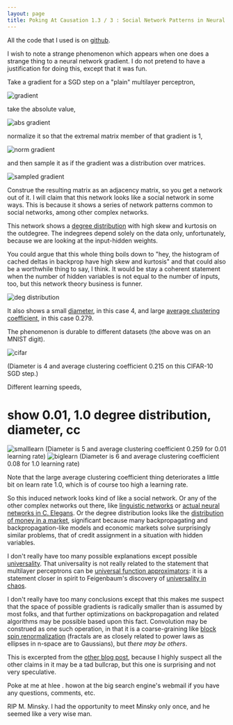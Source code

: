 ```yaml
---
layout: page
title: Poking At Causation 1.3 / 3 : Social Network Patterns in Neural Network (Multilayer Perceptron) Gradients
---
```


All the code that I used is on [github](https://github.com/howonlee/mlp_gradient_networks).

I wish to note a strange phenomenon which appears when one does a strange thing to a neural network gradient. I do not pretend to have a justification for doing this, except that it was fun.

Take a gradient for a SGD step on a "plain" multilayer perceptron,

![gradient](http://i.imgur.com/TrMcG46.png)

take the absolute value,

![abs gradient](http://i.imgur.com/fYpj4sZ.png)

normalize it so that the extremal matrix member of that gradient is 1,

![norm gradient](http://i.imgur.com/MdzzSHM.png)

and then sample it as if the gradient was a distribution over matrices.

![sampled gradient](http://i.imgur.com/HlB8PhA.png)

Construe the resulting matrix as an adjacency matrix, so you get a network out of it. I will claim that this network looks like a social network in some ways. This is because it shows a series of network patterns common to social networks, among other complex networks.

This network shows a [degree distribution](http://users.phys.psu.edu/~ralbert/phys597_09/c03_netw_prop.pdf) with high skew and kurtosis on the outdegree. The indegrees depend solely on the data only, unfortunately, because we are looking at the input-hidden weights.

You could argue that this whole thing boils down to "hey, the histogram of cached deltas in backprop have high skew and kurtosis" and that could also be a worthwhile thing to say, I think. It would be stay a coherent statement when the number of hidden variables is not equal to the number of inputs, too, but this network theory business is funner.

![deg distribution](http://i.imgur.com/wdMh8a8.png)

It also shows a small [diameter](http://mathworld.wolfram.com/GraphDiameter.html), in this case 4, and large [average clustering coefficient](https://networkx.github.io/documentation/latest/reference/algorithms.clustering.html), in this case 0.279.

The phenomenon is durable to different datasets (the above was on an MNIST digit).

![cifar](http://i.imgur.com/zOwsTS1.png)

(Diameter is 4 and average clustering coefficient 0.215 on this CIFAR-10 SGD step.)

Different learning speeds,

# show 0.01, 1.0 degree distribution, diameter, cc
![smalllearn](http://i.imgur.com/KMQmzFq.png)
(Diameter is 5 and average clustering coefficient 0.259 for 0.01 learning rate)
![biglearn](http://i.imgur.com/jAkOjLx.png)
(Diameter is 6 and average clustering coefficient 0.08 for 1.0 learning rate)

Note that the large average  clustering coefficient thing deteriorates a little bit on learn rate 1.0, which is of course too high a learning rate.

So this induced network looks kind of like a social network. Or any of the other complex networks out there, like [linguistic networks](http://research.microsoft.com/pubs/81246/review_of_linguistic_networks.pdf) or [actual neural networks in C. Elegans](http://arxiv.org/pdf/0907.2373.pdf). Or the degree distribution looks like the [distribution of money in a market](http://online.itp.ucsb.edu/online/colloq/yakovenko1/pdf/Yakovenko.pdf), significant because many backpropagating and backpropagation-like models and economic markets solve surprisingly similar problems, that of credit assignment in a situation with hidden variables.

I don't really have too many possible explanations except possible [universality](https://terrytao.wordpress.com/2009/07/03/benfords-law-zipfs-law-and-the-pareto-distribution/). That universality is not really related to the statement that multilayer perceptrons can be [universal function approximators](https://en.wikipedia.org/wiki/Universal_approximation_theorem): it is a statement closer in spirit to Feigenbaum's discovery of [universality in chaos](https://en.wikipedia.org/wiki/Feigenbaum_constants).

I don't really have too many conclusions except that this makes me suspect that the space of possible gradients is radically smaller than is assumed by most folks, and that further optimizations on backpropagation and related algorithms may be possible based upon this fact. Convolution may be construed as one such operation, in that it is a coarse-graining like [block spin renormalization](https://en.wikipedia.org/wiki/Renormalization_group#Block_spin) (fractals are as closely related to power laws as ellipses in n-space are to Gaussians), but _there may be others_.

This is excerpted from the [other blog post](http://howonlee.github.io/2016/01/21/Poking%2520At%2520Causation1.html), because I highly suspect all the other claims in it may be a tad bullcrap, but this one is surprising and not very speculative.

Poke at me at hlee . howon at the big search engine's webmail if you have any questions, comments, etc.

RIP M. Minsky. I had the opportunity to meet Minsky only once, and he seemed like a very wise man.
